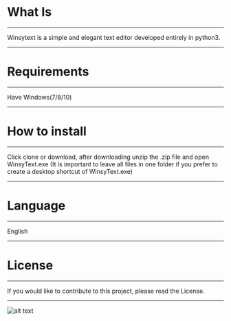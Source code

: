 # What Is
___________________________________________________________________________________________________________________________________
Winsytext is a simple and elegant text editor developed entirely in python3.
___________________________________________________________________________________________________________________________________
# Requirements
___________________________________________________________________________________________________________________________________
Have Windows(7/8/10)
___________________________________________________________________________________________________________________________________
# How to install
___________________________________________________________________________________________________________________________________
Click clone or download, after downloading unzip the .zip file and open WinsyText.exe (It is important to leave all files in one folder if you prefer to create a desktop shortcut of WinsyText.exe)
___________________________________________________________________________________________________________________________________
# Language
___________________________________________________________________________________________________________________________________
English
___________________________________________________________________________________________________________________________________
# License
___________________________________________________________________________________________________________________________________
If you would like to contribute to this project, please read the License.
___________________________________________________________________________________________________________________________________
![alt text](file:///C:/Users/th/Desktop/illustration.png)
